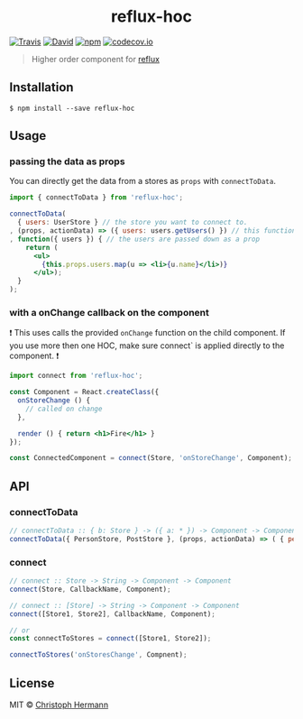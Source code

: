 <h1 align="center">reflux-hoc</h1>

[![Travis](https://img.shields.io/travis/stoeffel/reflux-hoc.svg?style=flat-square)](https://travis-ci.org/stoeffel/reflux-hoc)
[![David](https://img.shields.io/david/stoeffel/reflux-hoc.svg?style=flat-square)](https://david-dm.org/stoeffel/reflux-hoc)
[![npm](https://img.shields.io/npm/v/reflux-hoc.svg?style=flat-square)](https://www.npmjs.com/package/reflux-hoc)
[![codecov.io](https://codecov.io/github/stoeffel/reflux-hoc/coverage.svg?branch=master)](https://codecov.io/github/stoeffel/reflux-hoc?branch=master)


> Higher order component for [reflux][r]


## Installation

```
$ npm install --save reflux-hoc
```

## Usage

### passing the data as props

You can directly get the data from a stores as `props` with `connectToData`.

```jsx
import { connectToData } from 'reflux-hoc';

connectToData(
  { users: UserStore } // the store you want to connect to.
, (props, actionData) => ({ users: users.getUsers() }) // this function is call for the initialState and if the store changes.
, function({ users }) { // the users are passed down as a prop
    return (
      <ul>
        {this.props.users.map(u => <li>{u.name}</li>)}
      </ul>);
  }
);
```

### with a onChange callback on the component

:exclamation:
This uses calls the provided `onChange` function on the child component.
If you use more then one HOC, make sure connect` is applied directly to the component.
:exclamation:

```jsx
import connect from 'reflux-hoc';

const Component = React.createClass({
  onStoreChange () {
    // called on change
  },

  render () { return <h1>Fire</h1> }
});

const ConnectedComponent = connect(Store, 'onStoreChange', Component);
```



## API

### connectToData

```js
// connectToData :: { b: Store } -> ({ a: * }) -> Component -> Component
connectToData({ PersonStore, PostStore }, (props, actionData) => ( { persons: PersonStore.getPersons(), posts: PostStore.getPosts() } ), Component);
```

### connect

```js
// connect :: Store -> String -> Component -> Component
connect(Store, CallbackName, Component);

// connect :: [Store] -> String -> Component -> Component
connect([Store1, Store2], CallbackName, Component);

// or
const connectToStores = connect([Store1, Store2]);

connectToStores('onStoresChange', Compnent);
```

## License

MIT © [Christoph Hermann](http://stoeffel.github.io)

[r]: https://github.com/reflux/refluxjs
